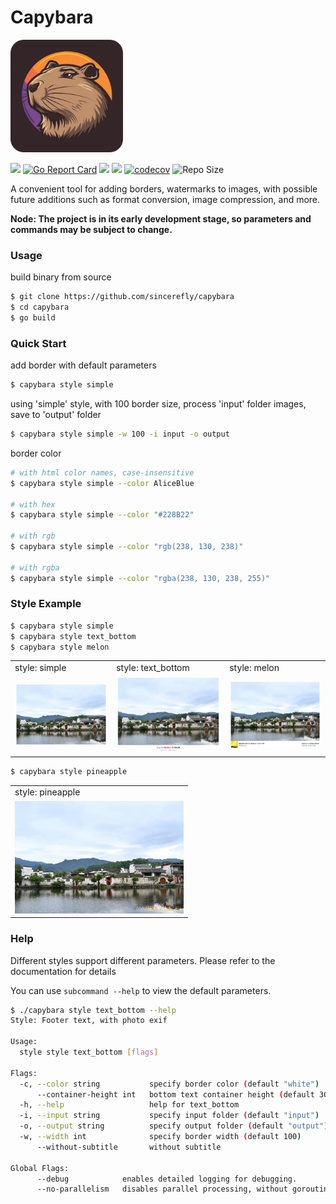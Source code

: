 # Capybara 

<p>
    <picture>
      <img src="docs/logo/capybara.png" width="180"  alt="capybara"/>
    </picture>
</p>

![](https://github.com/sincerefly/capybara/workflows/Build/badge.svg)
[![Go Report Card](https://goreportcard.com/badge/github.com/sincerefly/capybara)](https://goreportcard.com/report/github.com/sincerefly/capybara)
<a href="https://opensource.org/licenses/MIT"><img src="https://img.shields.io/badge/license-MIT-_red.svg"></a>
<a href="https://github.com/sincerefly/capybara/issues"><img src="https://img.shields.io/badge/contributions-welcome-brightgreen.svg?style=flat"></a>
[![codecov](https://codecov.io/gh/sincerefly/capybara/graph/badge.svg?token=D8RGT9H0TU)](https://codecov.io/gh/sincerefly/capybara)
<img src="https://img.shields.io/github/repo-size/sincerefly/capybara?style=flat-square&color=328657" alt="Repo Size">

A convenient tool for adding borders, watermarks to images, with possible future additions such as format conversion, image compression, and more.

**Node: The project is in its early development stage, so parameters and commands may be subject to change.**

### Usage

build binary from source

```bash
$ git clone https://github.com/sincerefly/capybara
$ cd capybara
$ go build
```

### Quick Start

add border with default parameters

```bash
$ capybara style simple
```

using 'simple' style, with 100 border size, process 'input' folder images, save to 'output' folder

```bash
$ capybara style simple -w 100 -i input -o output
```

border color 

```bash
# with html color names, case-insensitive
$ capybara style simple --color AliceBlue

# with hex
$ capybara style simple --color "#228B22"

# with rgb
$ capybara style simple --color "rgb(238, 130, 238)"

# with rgba
$ capybara style simple --color "rgba(238, 130, 238, 255)"
```

### Style Example

```bash
$ capybara style simple
$ capybara style text_bottom
$ capybara style melon
```

<table>
  <tr>
    <td>style: simple</td>
    <td>style: text_bottom</td>
    <td>style: melon</td>
  </tr>
  <tr>
    <td><img src="docs/image/style-simple.webp" width=270></td>
    <td><img src="docs/image/style-text_bottom.webp" width=270></td>
    <td><img src="docs/image/style-melon.webp" width=270></td>
  </tr>
</table>

```bash
$ capybara style pineapple
```

<table>
  <tr>
    <td>style: pineapple</td>
  </tr>
  <tr>
    <td><img src="docs/image/style-pineapple.webp" width=270></td>
  </tr>
</table>

### Help 

Different styles support different parameters. Please refer to the documentation for details

You can use `subcommand --help` to view the default parameters.

```bash
$ ./capybara style text_bottom --help
Style: Footer text, with photo exif

Usage:
  style style text_bottom [flags]

Flags:
  -c, --color string           specify border color (default "white")
      --container-height int   bottom text container height (default 300)
  -h, --help                   help for text_bottom
  -i, --input string           specify input folder (default "input")
  -o, --output string          specify output folder (default "output")
  -w, --width int              specify border width (default 100)
      --without-subtitle       without subtitle

Global Flags:
      --debug            enables detailed logging for debugging.
      --no-parallelism   disables parallel processing, without goroutine.
```